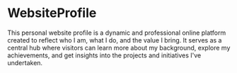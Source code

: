 # WebsiteProfile

This personal website profile is a dynamic and professional online platform created to reflect who I am, what I do, and the value I bring. It serves as a central hub where visitors can learn more about my background, explore my achievements, and get insights into the projects and initiatives I've undertaken.
